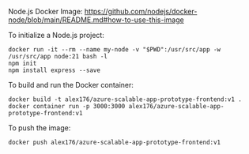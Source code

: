 Node.js Docker Image: https://github.com/nodejs/docker-node/blob/main/README.md#how-to-use-this-image

To initialize a Node.js project:
``` 
docker run -it --rm --name my-node -v "$PWD":/usr/src/app -w /usr/src/app node:21 bash -l
npm init
npm install express --save
```

To build and run the Docker container:
```
docker build -t alex176/azure-scalable-app-prototype-frontend:v1 .
docker container run -p 3000:3000 alex176/azure-scalable-app-prototype-frontend:v1
```

To push the image:
```
docker push alex176/azure-scalable-app-prototype-frontend:v1
```


